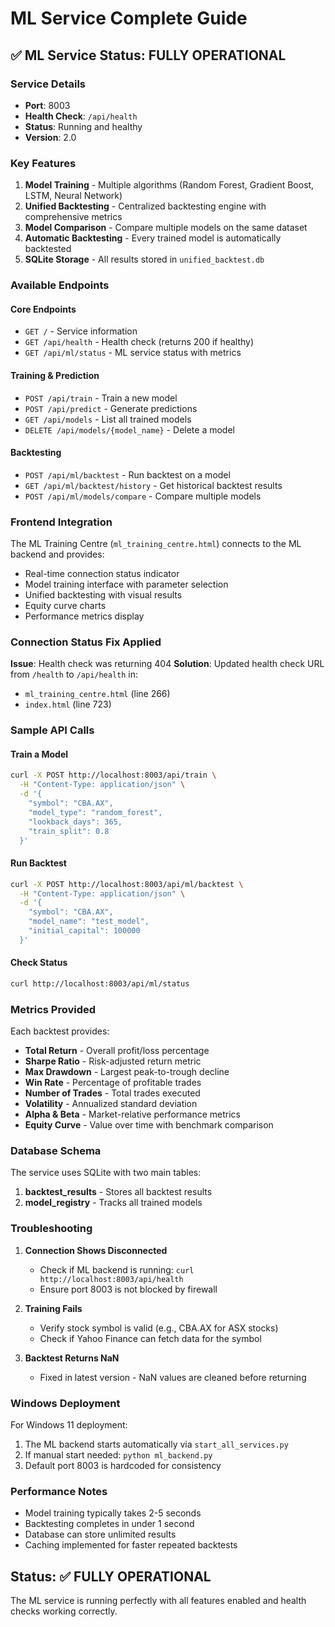 # ML Service Complete Guide

## ✅ ML Service Status: FULLY OPERATIONAL

### Service Details
- **Port**: 8003
- **Health Check**: `/api/health`
- **Status**: Running and healthy
- **Version**: 2.0

### Key Features
1. **Model Training** - Multiple algorithms (Random Forest, Gradient Boost, LSTM, Neural Network)
2. **Unified Backtesting** - Centralized backtesting engine with comprehensive metrics
3. **Model Comparison** - Compare multiple models on the same dataset
4. **Automatic Backtesting** - Every trained model is automatically backtested
5. **SQLite Storage** - All results stored in `unified_backtest.db`

### Available Endpoints

#### Core Endpoints
- `GET /` - Service information
- `GET /api/health` - Health check (returns 200 if healthy)
- `GET /api/ml/status` - ML service status with metrics

#### Training & Prediction
- `POST /api/train` - Train a new model
- `POST /api/predict` - Generate predictions
- `GET /api/models` - List all trained models
- `DELETE /api/models/{model_name}` - Delete a model

#### Backtesting
- `POST /api/ml/backtest` - Run backtest on a model
- `GET /api/ml/backtest/history` - Get historical backtest results
- `POST /api/ml/models/compare` - Compare multiple models

### Frontend Integration

The ML Training Centre (`ml_training_centre.html`) connects to the ML backend and provides:
- Real-time connection status indicator
- Model training interface with parameter selection
- Unified backtesting with visual results
- Equity curve charts
- Performance metrics display

### Connection Status Fix Applied

**Issue**: Health check was returning 404
**Solution**: Updated health check URL from `/health` to `/api/health` in:
- `ml_training_centre.html` (line 266)
- `index.html` (line 723)

### Sample API Calls

#### Train a Model
```bash
curl -X POST http://localhost:8003/api/train \
  -H "Content-Type: application/json" \
  -d '{
    "symbol": "CBA.AX",
    "model_type": "random_forest",
    "lookback_days": 365,
    "train_split": 0.8
  }'
```

#### Run Backtest
```bash
curl -X POST http://localhost:8003/api/ml/backtest \
  -H "Content-Type: application/json" \
  -d '{
    "symbol": "CBA.AX",
    "model_name": "test_model",
    "initial_capital": 100000
  }'
```

#### Check Status
```bash
curl http://localhost:8003/api/ml/status
```

### Metrics Provided

Each backtest provides:
- **Total Return** - Overall profit/loss percentage
- **Sharpe Ratio** - Risk-adjusted return metric
- **Max Drawdown** - Largest peak-to-trough decline
- **Win Rate** - Percentage of profitable trades
- **Number of Trades** - Total trades executed
- **Volatility** - Annualized standard deviation
- **Alpha & Beta** - Market-relative performance metrics
- **Equity Curve** - Value over time with benchmark comparison

### Database Schema

The service uses SQLite with two main tables:

1. **backtest_results** - Stores all backtest results
2. **model_registry** - Tracks all trained models

### Troubleshooting

1. **Connection Shows Disconnected**
   - Check if ML backend is running: `curl http://localhost:8003/api/health`
   - Ensure port 8003 is not blocked by firewall

2. **Training Fails**
   - Verify stock symbol is valid (e.g., CBA.AX for ASX stocks)
   - Check if Yahoo Finance can fetch data for the symbol

3. **Backtest Returns NaN**
   - Fixed in latest version - NaN values are cleaned before returning

### Windows Deployment

For Windows 11 deployment:
1. The ML backend starts automatically via `start_all_services.py`
2. If manual start needed: `python ml_backend.py`
3. Default port 8003 is hardcoded for consistency

### Performance Notes

- Model training typically takes 2-5 seconds
- Backtesting completes in under 1 second
- Database can store unlimited results
- Caching implemented for faster repeated backtests

## Status: ✅ FULLY OPERATIONAL

The ML service is running perfectly with all features enabled and health checks working correctly.